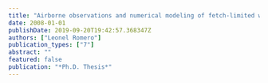 ```yaml
---
title: "Airborne observations and numerical modeling of fetch-limited waves in the Gulf of Tehuantepec"
date: 2008-01-01
publishDate: 2019-09-20T19:42:57.368347Z
authors: ["Leonel Romero"]
publication_types: ["7"]
abstract: ""
featured: false
publication: "*Ph.D. Thesis*"
---
```


